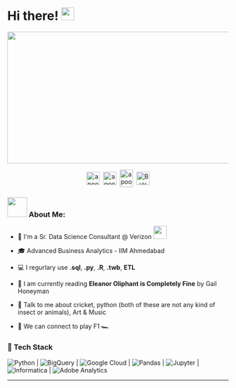 # Hi there! <img src="https://github.com/TheDudeThatCode/TheDudeThatCode/blob/master/Assets/Hi.gif" width="29px">
<img src="https://tenor.com/view/welcome-waving-hi-hello-baby-yoda-gif-16022297.gif" width="900" height="300"/>
<p align="center">
<a href="https://twitter.com/dasaribarath" target="blank"><img align="center" src="https://cdn.jsdelivr.net/npm/simple-icons@3.0.1/icons/twitter.svg" alt="apoorv__tyagi" height="30" width="30" /></a>&nbsp;
<a href="https://www.linkedin.com/in/barathdasari/" target="blank"><img align="center" src="https://cdn.jsdelivr.net/npm/simple-icons@3.0.1/icons/linkedin.svg" alt="apoorvtyagi" height="30" width="30" /></a>&nbsp;
<a href="https://open.spotify.com/user/2brd44b7h1ky4jhzryp7soc00?si=E-RePEYjTK-5Hx1Dj-t-7Q" target="blank"><img align="center" src="https://cdn.jsdelivr.net/npm/simple-icons@6.7.0/icons/spotify.svg" alt="apoorv#4040" height="40" width="30" /></a>&nbsp;
<a href="https://www.buymeacoffee.com/BharathDasari"><img align="center" alt="Buy me a Coffee" width="30px" src="https://cdn.jsdelivr.net/npm/simple-icons@3.0.1/icons/buymeacoffee.svg" /></a>
</p>



### <img src="https://github.com/TheDudeThatCode/TheDudeThatCode/blob/master/Assets/Developer.gif" width="45px"> About Me:
- 🏦 I'm a Sr. Data Science Consultant @ Verizon <img src="https://media.giphy.com/media/WUlplcMpOCEmTGBtBW/giphy.gif" width="30">
- 🎓 Advanced Business Analytics - IIM Ahmedabad
- 💻 I regurlary use **.sql**, **.py**, **.R**, **.twb**, **ETL**
- 📖 I am currently reading **Eleanor Oliphant is Completely Fine** by Gail Honeyman

- 💬 Talk to me about cricket, python (both of these are not any kind of insect or animals), Art & Music
- 👯 We can connect to play F1 🏎️


### 🚀 Tech Stack  
![Python](https://img.shields.io/badge/Python-306998?style=for-the-badge&logo=python&logoColor=white) | 
![BigQuery](https://img.shields.io/badge/BigQuery-4285F4?style=for-the-badge&logo=google-bigquery&logoColor=white) | 
![Google Cloud](https://img.shields.io/badge/GCP-1A73E8?style=for-the-badge&logo=google-cloud&logoColor=white) | 
![Pandas](https://img.shields.io/badge/Pandas-130654?style=for-the-badge&logo=pandas&logoColor=white) | 
![Jupyter](https://img.shields.io/badge/Jupyter-E25A1C?style=for-the-badge&logo=jupyter&logoColor=white) | 
![Informatica](https://img.shields.io/badge/Informatica-F36F21?style=for-the-badge&logo=Informatica&logoColor=white) | 
![Adobe Analytics](https://img.shields.io/badge/Adobe%20Analytics-2D2D2D?style=for-the-badge&logo=adobe&logoColor=white)

---
